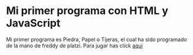 # Mi primer programa con HTML y JavaScript

Mi primer programa es Piedra, Papel o Tijeras, el cual ha sido programado de la mano de freddy de platzi. Para jugar has click [aquí](002_piedraPapelTijera.html)